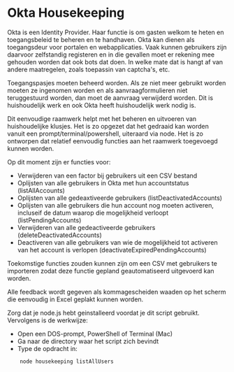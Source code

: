 # Okta Housekeeping

Okta is een Identity Provider. Haar functie is om gasten welkom te 
heten en toegangsbeleid te beheren en te handhaven. Okta kan dienen
als toegangsdeur voor portalen en webapplicaties. Vaak kunnen gebruikers
zijn daarvoor zelfstandig registeren en in die gevallen moet er rekening
mee gehouden worden dat ook bots dat doen. In welke mate dat is hangt af
van andere maatregelen, zoals toepassin van captcha's, etc.

Toegangspasjes moeten beheerd worden. Als ze niet meer gebruikt worden
moeten ze ingenomen worden en als aanvraagformulieren niet teruggestuurd
worden, dan moet de aanvraag verwijderd worden. Dit is huishoudelijk werk
en ook Okta heeft huishoudelijk werk nodig is.

Dit eenvoudige raamwerk helpt met het beheren en uitvoeren van huishoudelijke klusjes. Het is zo opgezet dat het gedraaid kan worden
vanuit een prompt/terminal/powershell, uiteraard via node. Het is zo 
ontworpen dat relatief eenvoudig functies aan het raamwerk toegevoegd kunnen worden. 

Op dit moment zijn er functies voor:
- Verwijderen van een factor bij gebruikers uit een CSV bestand 
- Oplijsten van alle gebruikers in Okta met hun accountstatus (listAllAccounts)
- Oplijsten van alle gedeaxtiveerde gebruikers (listDeactivatedAccounts)
- Oplijsten van alle gebruikers die hun account nog moeten activeren, incluseif de datum waarop die mogelijkheid verloopt (listPendingAccounts)
- Verwijderen van alle gedeactiveerde gebruikers (deleteDeactivatedAccounts)
- Deactiveren van alle gebruikers van wie de mogelijkheid tot activeren van het account is verlopen (deactivateExpiredPendingAccounts)

Toekomstige functies zouden kunnen zijn om een CSV met gebruikers te importeren zodat deze functie gepland geautomatiseerd uitgevoerd kan worden.

Alle feedback wordt gegeven als kommagescheiden waaden op het scherm die eenvoudig in Excel geplakt kunnen worden.

Zorg dat je node.js hebt geinstalleerd voordat je dit script gebruikt. Vervolgens is de werkwijze:
- Open een DOS-prompt, PowerShell of Terminal (Mac)
- Ga naar de directory waar het script zich bevindt
- Type de opdracht in:
````
    node housekeeping listAllUsers
````
